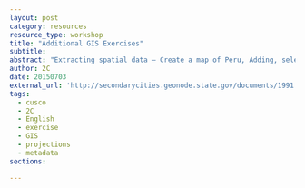```yaml
---
layout: post
category: resources
resource_type: workshop
title: "Additional GIS Exercises"
subtitle: 
abstract: "Extracting spatial data – Create a map of Peru, Adding, selecting, and symbolizing point data:, Adding a locational map to a layout, Examining projections, Creating Metadata, Working with Raster data"
author: 2C
date: 20150703
external_url: 'http://secondarycities.geonode.state.gov/documents/1991'
tags:
  - cusco
  - 2C
  - English
  - exercise
  - GIS
  - projections
  - metadata
sections:

---
```


